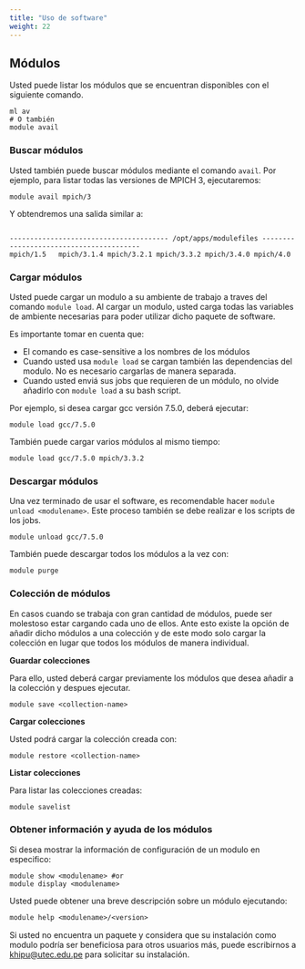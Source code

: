 ```yaml
---
title: "Uso de software"
weight: 22
---
```


## Módulos

Usted puede listar los módulos que se encuentran disponibles con el siguiente comando.

```shell
ml av 
# O también
module avail
```

### Buscar módulos

Usted también puede buscar módulos mediante el comando `avail`. Por ejemplo, para listar todas las versiones de MPICH 3, ejecutaremos:

```shell
module avail mpich/3
```

Y obtendremos una salida similar a:

```shell

--------------------------------------- /opt/apps/modulefiles ----------------------------------------
mpich/1.5   mpich/3.1.4 mpich/3.2.1 mpich/3.3.2 mpich/3.4.0 mpich/4.0
```

### Cargar módulos

Usted puede cargar un modulo a su ambiente de trabajo a traves del comando `module load`. Al cargar un modulo, usted carga todas las variables de ambiente necesarias para poder utilizar dicho paquete de software. 

Es importante tomar en cuenta que:

- El comando es case-sensitive a los nombres de los módulos
- Cuando usted usa `module load` se cargan también las dependencias del modulo. No es necesario cargarlas de manera separada.
- Cuando usted enviá sus jobs que requieren de un módulo, no olvide añadirlo con `module load` a su bash script.

Por ejemplo, si desea cargar gcc versión 7.5.0, deberá ejecutar:


```shell
module load gcc/7.5.0
```

También puede cargar varios módulos al mismo tiempo:

```shell
module load gcc/7.5.0 mpich/3.3.2
```

### Descargar módulos

Una vez terminado de usar el software, es recomendable hacer `module unload <modulename>`. Este proceso también se debe realizar e los scripts de los jobs.

```shell
module unload gcc/7.5.0
```

También puede descargar todos los módulos a la vez con:

```shell
module purge
```

### Colección de módulos

En casos cuando se trabaja con gran cantidad de módulos, puede ser molestoso estar cargando cada uno de ellos. Ante esto existe la opción de añadir dicho módulos a una colección y de este modo solo cargar la colección en lugar que todos los módulos de manera individual. 

**Guardar colecciones**

Para ello, usted deberá cargar previamente los módulos que desea añadir a la colección y despues ejecutar. 

```shell
module save <collection-name>
```
**Cargar colecciones**

Usted podrá cargar la colección creada con:

```shell
module restore <collection-name>
```
**Listar colecciones**

Para listar las colecciones creadas:

```shell
module savelist
```
### Obtener información y ayuda de los módulos

Si desea mostrar la información de configuración de un modulo en especifico:

```shell
module show <modulename> #or
module display <modulename>
```

Usted puede obtener una breve descripción sobre un módulo ejecutando:

```txt
module help <modulename>/<version>
```

Si usted no encuentra un paquete y considera que su instalación como modulo podría ser beneficiosa para otros usuarios más, puede escribirnos a [khipu@utec.edu.pe](mailto:khipu@utec.edu.pe) para solicitar su instalación.
